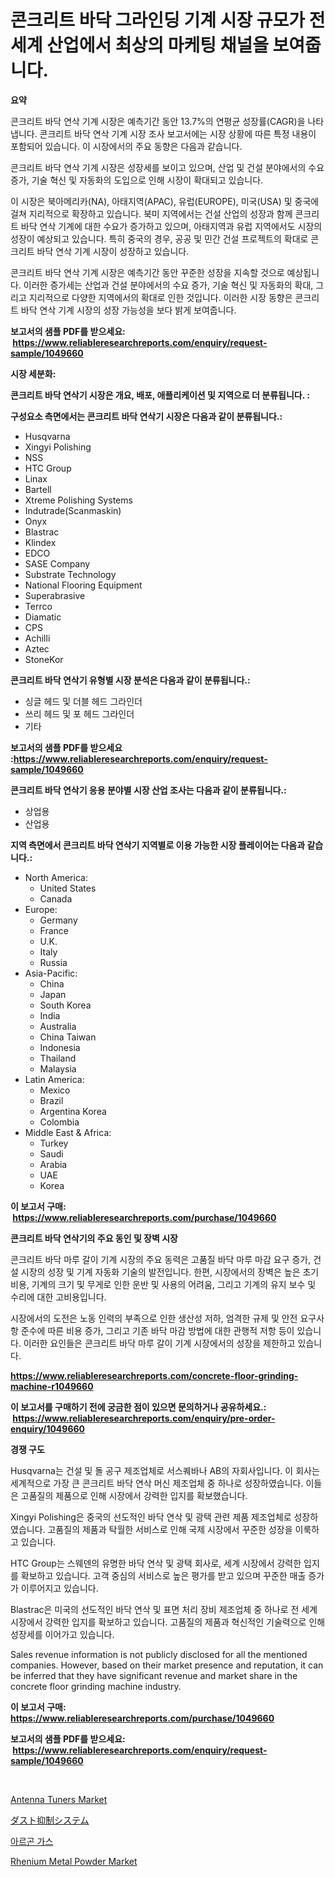 <p><h1>콘크리트 바닥 그라인딩 기계 시장 규모가 전 세계 산업에서 최상의 마케팅 채널을 보여줍니다.</h1></p><p><strong>요약</strong></p>
<p><p>콘크리트 바닥 연삭 기계 시장은 예측기간 동안 13.7%의 연평균 성장률(CAGR)을 나타냅니다. 콘크리트 바닥 연삭 기계 시장 조사 보고서에는 시장 상황에 따른 특정 내용이 포함되어 있습니다. 이 시장에서의 주요 동향은 다음과 같습니다.</p><p>콘크리트 바닥 연삭 기계 시장은 성장세를 보이고 있으며, 산업 및 건설 분야에서의 수요 증가, 기술 혁신 및 자동화의 도입으로 인해 시장이 확대되고 있습니다.</p><p>이 시장은 북아메리카(NA), 아태지역(APAC), 유럽(EUROPE), 미국(USA) 및 중국에 걸쳐 지리적으로 확장하고 있습니다. 북미 지역에서는 건설 산업의 성장과 함께 콘크리트 바닥 연삭 기계에 대한 수요가 증가하고 있으며, 아태지역과 유럽 지역에서도 시장의 성장이 예상되고 있습니다. 특히 중국의 경우, 공공 및 민간 건설 프로젝트의 확대로 콘크리트 바닥 연삭 기계 시장이 성장하고 있습니다.</p><p>콘크리트 바닥 연삭 기계 시장은 예측기간 동안 꾸준한 성장을 지속할 것으로 예상됩니다. 이러한 증가세는 산업과 건설 분야에서의 수요 증가, 기술 혁신 및 자동화의 확대, 그리고 지리적으로 다양한 지역에서의 확대로 인한 것입니다. 이러한 시장 동향은 콘크리트 바닥 연삭 기계 시장의 성장 가능성을 보다 밝게 보여줍니다.</p></p>
<p><strong>보고서의 샘플 PDF를 받으세요: &nbsp;<a href="https://www.reliableresearchreports.com/enquiry/request-sample/1049660">https://www.reliableresearchreports.com/enquiry/request-sample/1049660</a></strong></p>
<p><strong>시장 세분화:</strong></p>
<p><strong> 콘크리트 바닥 연삭기 시장은 개요, 배포, 애플리케이션 및 지역으로 더 분류됩니다. :</strong></p>
<p><strong>구성요소 측면에서는 콘크리트 바닥 연삭기 시장은 다음과 같이 분류됩니다.:</strong></p>
<p><ul><li>Husqvarna</li><li>Xingyi Polishing</li><li>NSS</li><li>HTC Group</li><li>Linax</li><li>Bartell</li><li>Xtreme Polishing Systems</li><li>Indutrade(Scanmaskin)</li><li>Onyx</li><li>Blastrac</li><li>Klindex</li><li>EDCO</li><li>SASE Company</li><li>Substrate Technology</li><li>National Flooring Equipment</li><li>Superabrasive</li><li>Terrco</li><li>Diamatic</li><li>CPS</li><li>Achilli</li><li>Aztec</li><li>StoneKor</li></ul></p>
<p><strong> 콘크리트 바닥 연삭기 유형별 시장 분석은 다음과 같이 분류됩니다.:</strong></p>
<p><ul><li>싱글 헤드 및 더블 헤드 그라인더</li><li>쓰리 헤드 및 포 헤드 그라인더</li><li>기타</li></ul></p>
<p><strong>보고서의 샘플 PDF를 받으세요 :<a href="https://www.reliableresearchreports.com/enquiry/request-sample/1049660">https://www.reliableresearchreports.com/enquiry/request-sample/1049660</a></strong></p>
<p><strong> 콘크리트 바닥 연삭기 응용 분야별 시장 산업 조사는 다음과 같이 분류됩니다.:</strong></p>
<p><ul><li>상업용</li><li>산업용</li></ul></p>
<p><strong>지역 측면에서 콘크리트 바닥 연삭기 지역별로 이용 가능한 시장 플레이어는 다음과 같습니다.:</strong></p>
<p><ul>
    <li>
        North America:
        <ul>
            <li>United States</li>
            <li>Canada</li>
        </ul>
    </li>
    <li>
        Europe:
        <ul>
            <li>Germany</li>
            <li>France</li>
            <li>U.K.</li>
            <li>Italy</li>
            <li>Russia</li>
        </ul>
    </li>
    <li>
        Asia-Pacific:
        <ul>
            <li>China</li>
            <li>Japan</li>
            <li>South Korea</li>
            <li>India</li>
            <li>Australia</li>
            <li>China Taiwan</li>
            <li>Indonesia</li>
            <li>Thailand</li>
            <li>Malaysia</li>
        </ul>
    </li>
    <li>
        Latin America:
        <ul>
            <li>Mexico</li>
            <li>Brazil</li>
            <li>Argentina Korea</li>
            <li>Colombia</li>
        </ul>
    </li>
    <li>
        Middle East & Africa:
        <ul>
            <li>Turkey</li>
            <li>Saudi</li>
            <li>Arabia</li>
            <li>UAE</li>
            <li>Korea</li>
        </ul>
    </li>
    </ul></p>
<p><strong>이 보고서 구매: &nbsp;<a href="https://www.reliableresearchreports.com/purchase/1049660">https://www.reliableresearchreports.com/purchase/1049660</a></strong></p>
<p><strong>콘크리트 바닥 연삭기의 주요 동인 및 장벽 시장</strong></p>
<p><p>콘크리트 바닥 마루 갈이 기계 시장의 주요 동력은 고품질 바닥 마루 마감 요구 증가, 건설 시장의 성장 및 기계 자동화 기술의 발전입니다. 한편, 시장에서의 장벽은 높은 초기 비용, 기계의 크기 및 무게로 인한 운반 및 사용의 어려움, 그리고 기계의 유지 보수 및 수리에 대한 고비용입니다.</p><p>시장에서의 도전은 노동 인력의 부족으로 인한 생산성 저하, 엄격한 규제 및 안전 요구사항 준수에 따른 비용 증가, 그리고 기존 바닥 마감 방법에 대한 관행적 저항 등이 있습니다. 이러한 요인들은 콘크리트 바닥 마루 갈이 기계 시장에서의 성장을 제한하고 있습니다.</p></p>
<p><strong><a href="https://www.reliableresearchreports.com/concrete-floor-grinding-machine-r1049660">https://www.reliableresearchreports.com/concrete-floor-grinding-machine-r1049660</a></strong></p>
<p><strong>이 보고서를 구매하기 전에 궁금한 점이 있으면 문의하거나 공유하세요.: &nbsp;<a href="https://www.reliableresearchreports.com/enquiry/pre-order-enquiry/1049660">https://www.reliableresearchreports.com/enquiry/pre-order-enquiry/1049660</a></strong></p>
<p><strong>경쟁 구도</strong></p>
<p><p>Husqvarna는 건설 및 돌 공구 제조업체로 서스퀘바나 AB의 자회사입니다. 이 회사는 세계적으로 가장 큰 콘크리트 바닥 연삭 머신 제조업체 중 하나로 성장하였습니다. 이들은 고품질의 제품으로 인해 시장에서 강력한 입지를 확보했습니다.</p><p>Xingyi Polishing은 중국의 선도적인 바닥 연삭 및 광택 관련 제품 제조업체로 성장하였습니다. 고품질의 제품과 탁월한 서비스로 인해 국제 시장에서 꾸준한 성장을 이룩하고 있습니다.</p><p>HTC Group는 스웨덴의 유명한 바닥 연삭 및 광택 회사로, 세계 시장에서 강력한 입지를 확보하고 있습니다. 고객 중심의 서비스로 높은 평가를 받고 있으며 꾸준한 매출 증가가 이루어지고 있습니다.</p><p>Blastrac은 미국의 선도적인 바닥 연삭 및 표면 처리 장비 제조업체 중 하나로 전 세계 시장에서 강력한 입지를 확보하고 있습니다. 고품질의 제품과 혁신적인 기술력으로 인해 성장세를 이어가고 있습니다.</p><p>Sales revenue information is not publicly disclosed for all the mentioned companies. However, based on their market presence and reputation, it can be inferred that they have significant revenue and market share in the concrete floor grinding machine industry.</p></p>
<p><strong>이 보고서 구매: &nbsp; <a href="https://www.reliableresearchreports.com/purchase/1049660">https://www.reliableresearchreports.com/purchase/1049660</a></strong></p>
<p><strong>보고서의 샘플 PDF를 받으세요: &nbsp;<a href="https://www.reliableresearchreports.com/enquiry/request-sample/1049660">https://www.reliableresearchreports.com/enquiry/request-sample/1049660</a></strong><strong></strong></p>
<p>&nbsp;</p>
<p><p><a href="https://www.linkedin.com/pulse/antenna-tuners-market-challenges-opportunities-growth-drivers-mctnc?trackingId=GiZ2rTCara0Dq1vopuPvmw%3D%3D">Antenna Tuners Market</a></p><p><a href="https://medium.com/@jerrycurtis23/%E9%98%B2%E5%A1%B5%E3%82%B7%E3%82%B9%E3%83%86%E3%83%A0%E5%B8%82%E5%A0%B4%E3%81%AF-%E5%B8%82%E5%A0%B4%E3%82%B7%E3%82%A7%E3%82%A2-%E5%B8%82%E5%A0%B4%E5%8B%95%E5%90%91-%E5%B8%82%E5%A0%B4%E6%88%90%E9%95%B7%E3%81%AB%E9%96%A2%E3%81%99%E3%82%8B%E6%83%85%E5%A0%B1%E3%82%92%E6%8F%90%E4%BE%9B%E3%81%97%E3%81%BE%E3%81%99-21ec45fe4b07">ダスト抑制システム</a></p><p><a href="https://medium.com/@kathyorton6556/%EC%95%84%EB%A5%B4%EA%B3%A4-%EA%B0%80%EC%8A%A4-%EC%8B%9C%EC%9E%A5-%EC%A7%80%ED%91%9C-%ED%95%B4%EB%8F%85-%EC%8B%9C%EC%9E%A5-%EC%A0%90%EC%9C%A0%EC%9C%A8-%ED%8A%B8%EB%A0%8C%EB%93%9C-%EB%B0%8F-%EC%84%B1%EC%9E%A5-%ED%8C%A8%ED%84%B4-df4a2b2eb4d6">아르곤 가스</a></p><p><a href="https://www.linkedin.com/pulse/rhenium-metal-powder-market-offer-valuable-insights-size-share-agbpc?trackingId=rpid3MBPSUjPAuS0fyOFsw%3D%3D">Rhenium Metal Powder Market</a></p></p>